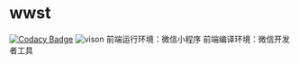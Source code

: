 # wwst
[![Codacy Badge](https://api.codacy.com/project/badge/Grade/4b31d08bb01d4a069b9247ec7fc30b9f)](https://www.codacy.com/manual/Ga-697/13water?utm_source=github.com&amp;utm_medium=referral&amp;utm_content=Ga-697/13water&amp;utm_campaign=Badge_Grade)
![vison](https://img.shields.io/badge/python-v3.6-blue)
前端运行环境：微信小程序
前端编译环境：微信开发者工具
